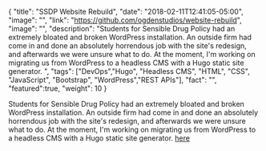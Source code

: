 {
  "title": "SSDP Website Rebuild",
  "date": "2018-02-11T12:41:05-05:00",
  "image": "",
  "link": "https://github.com/ogdenstudios/website-rebuild",
  "image": "",
  "description": "Students for Sensible Drug Policy had an extremely bloated and broken WordPress installation. An outside firm had come in and done an absolutely horrendous job with the site's redesign, and afterwards we were unsure what to do. At the moment, I'm working on migrating us from WordPress to a headless CMS with a Hugo static site generator. ",
  "tags": ["DevOps","Hugo", "Headless CMS", "HTML", "CSS", "JavaScript", "Bootstrap", "WordPress","REST APIs"],
  "fact": "",
  "featured":true,
  "weight": 10
}

Students for Sensible Drug Policy had an extremely bloated and broken WordPress installation. An outside firm had come in and done an absolutely horrendous job with the site's redesign, and afterwards we were unsure what to do. At the moment, I'm working on migrating us from WordPress to a headless CMS with a Hugo static site generator. [here](https://github.com/ogdenstudios/website-rebuild)
